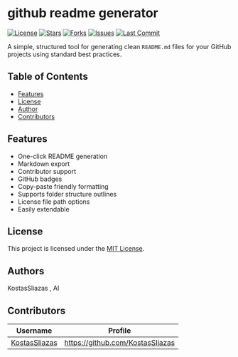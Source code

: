 # github readme generator
[![License](https://img.shields.io/github/license/KostasSliazas/github-readme-generator)](LICENSE)
[![Stars](https://img.shields.io/github/stars/KostasSliazas/github-readme-generator?style=social)](https://github.com/KostasSliazas/github-readme-generator/stargazers)
[![Forks](https://img.shields.io/github/forks/KostasSliazas/github-readme-generator?style=social)](https://github.com/KostasSliazas/github-readme-generator/forks)
[![Issues](https://img.shields.io/github/issues/KostasSliazas/github-readme-generator)](https://github.com/KostasSliazas/github-readme-generator/issues)
[![Last Commit](https://img.shields.io/github/last-commit/KostasSliazas/github-readme-generator)](https://github.com/KostasSliazas/github-readme-generator/commits)

A simple, structured tool for generating clean `README.md` files for your GitHub projects using standard best practices.

## Table of Contents
- [Features](#-features)
- [License](#-license)
- [Author](#-author)
- [Contributors](#-contributors)

## Features

- One-click README generation  
- Markdown export  
- Contributor support  
- GitHub badges  
- Copy-paste friendly formatting  
- Supports folder structure outlines  
- License file path options  
- Easily extendable

## License

This project is licensed under the [MIT License](LICENSE).

## Authors

KostasSliazas , AI
## Contributors

| Username | Profile |
|----------|---------|
| [KostasSliazas](https://github.com/KostasSliazas) | https://github.com/KostasSliazas |
